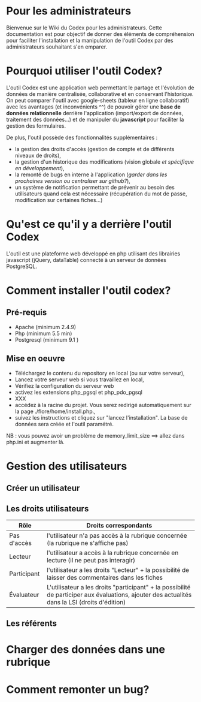 # Pour les administrateurs

Bienvenue sur le Wiki du Codex pour les administrateurs. Cette documentation est pour objectif de donner des éléments de compréhension pour faciliter l'installation et la manipulation de l'outil Codex par des administrateurs souhaitant s'en emparer.

# Pourquoi utiliser l'outil Codex?
L'outil Codex est une application web permettant le partage et l'évolution de données de manière centralisée, collaborative et en conservant l'historique. On peut comparer l'outil avec google-sheets (tableur en ligne collaboratif) avec les avantages (et inconvénients ^^) de pouvoir gérer une **base de données relationnelle** derrière l'application (import/export de données, traitement des données...) et de manipuler du **javascript** pour faciliter la gestion des formulaires.

De plus, l'outil possède des fonctionnalités supplémentaires : 
- la gestion des droits d'accès (gestion de compte et de différents niveaux de droits),
- la gestion d'un historique des modifications (vision globale *et spécifique en développement*),
- la remonté de bugs en interne à l'application (*garder dans les prochaines version ou centraliser sur github?*),
- un système de notification permettant de prévenir au besoin des utilisateurs quand cela est nécessaire (récupération du mot de passe, modification sur certaines fiches...)

# Qu'est ce qu'il y a derrière l'outil Codex
L'outil est une plateforme web développé en php utilisant des librairies javascript (jQuery, dataTable) connecté à un serveur de données PostgreSQL.


# Comment installer l'outil codex?
## Pré-requis
* Apache (minimum 2.4.9)
* Php (minimum 5.5 min)
* Postgresql (minimum 9.1 )

## Mise en oeuvre
- Téléchargez le contenu du repository en local (ou sur votre serveur),
- Lancez votre serveur web si vous travaillez en local,
- Vérifiez la configuration du serveur web
 - activez les extensions php_pgsql et php_pdo_pgsql
 - XXX
- accédez à la racine du projet. Vous serez redirigé automatiquement sur la page ./flore/home/install.php.,
- suivez les instructions et cliquez sur "lancez l'installation". La base de données sera créée et l'outil paramétré.

NB : vous pouvez avoir un problème de memory_limit_size ==> allez dans php.ini et augmenter là.

# Gestion des utilisateurs
## Créer un utilisateur

## Les droits utilisateurs
| Rôle | Droits correspondants |
| -- | -- |
| Pas d'accès | l'utilisateur n'a pas accès à la rubrique concernée (la rubrique ne s'affiche pas) |
| Lecteur | l'utilisateur a accès à la rubrique concernée en lecture (il ne peut pas interagir) |
| Participant | l'utilisateur a les droits "Lecteur" + la possibilité de laisser des commentaires dans les fiches |
| Évaluateur | L'utilisateur a les droits "participant" + la possibilité de participer aux évaluations, ajouter des actualités dans la LSI (droits d'édition) |

## Les référents


# Charger des données dans une rubrique

# Comment remonter un bug?


